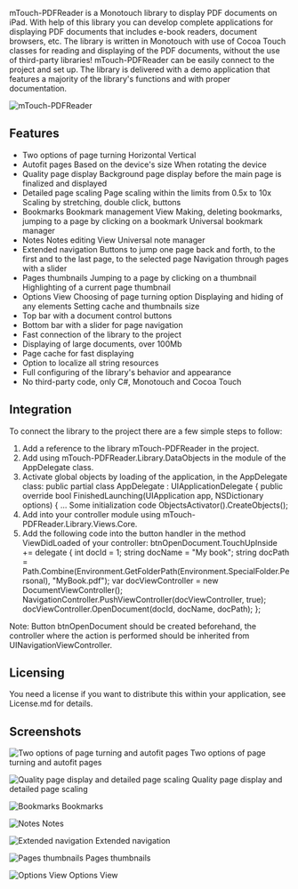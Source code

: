 mTouch-PDFReader is a Monotouch library to display PDF documents on iPad. With help of this library you can develop complete applications for displaying PDF documents that includes e-book readers, document browsers, etc. The library is written in Monotouch with use of Cocoa Touch classes for reading and displaying of the PDF documents, without the use of third-party libraries! mTouch-PDFReader can be easily connect to the project and set up. The library is delivered with a demo application that features a majority of the library's functions and with proper documentation.

![mTouch-PDFReader](http://mTouch-PDFReader.com/Content/images/panel-with-text.gif)

Features
--------
* Two options of page turning
  Horizontal
  Vertical
* Autofit pages
  Based on the device's size
  When rotating the device
* Quality page display
  Background page display before the main page is finalized and displayed
* Detailed page scaling
  Page scaling within the limits from 0.5x to 10x
  Scaling by stretching, double click, buttons
* Bookmarks
  Bookmark management View
  Making, deleting bookmarks, jumping to a page by clicking on a bookmark
  Universal bookmark manager 
* Notes
  Notes editing View
  Universal note manager
* Extended navigation
  Buttons to jump one page back and forth, to the first and to the last page, to the selected page
  Navigation through pages with a slider
* Pages thumbnails
  Jumping to a page by clicking on a thumbnail
  Highlighting of a current page thumbnail
* Options View
  Choosing of page turning option
  Displaying and hiding of any elements 
  Setting cache and thumbnails size
* Top bar with a document control buttons
* Bottom bar with a slider for page navigation 
* Fast connection of the library to the project 
* Displaying of large documents, over 100Mb
* Page cache for fast displaying
* Option to localize all string resources 
* Full configuring of the library's behavior and appearance
* No third-party code, only C#, Monotouch and Cocoa Touch


Integration
-----------
To connect the library to the project there are a few simple steps to follow:
1. Add a reference to the library mTouch-PDFReader in the project.
2. Add using mTouch-PDFReader.Library.DataObjects in the module of the AppDelegate class.
3. Activate global objects by loading of the application, in the AppDelegate class:
  public partial class AppDelegate : UIApplicationDelegate
  {
    public override bool FinishedLaunching(UIApplication app, NSDictionary options)
    {
      ... Some initialization code
      ObjectsActivator().CreateObjects(); 
4. Add into your controller module using mTouch-PDFReader.Library.Views.Core.
5. Add the following code into the button handler in the method ViewDidLoaded of your controller:
btnOpenDocument.TouchUpInside += delegate {
     int docId = 1;
     string docName = "My book";
     string docPath = Path.Combine(Environment.GetFolderPath(Environment.SpecialFolder.Personal), "MyBook.pdf");
     var docViewController = new DocumentViewController();
     NavigationController.PushViewController(docViewController, true);
     docViewController.OpenDocument(docId, docName, docPath); 
};

Note: Button btnOpenDocument should be created beforehand, the controller where the action is performed should be inherited from UINavigationViewController.


Licensing
---------
You need a license if you want to distribute this within your application, see License.md for details.  


Screenshots
-----------

![Two options of page turning and autofit pages](http://mTouch-PDFReader.com/content/images/screens/Feature-Turning.png)
Two options of page turning and autofit pages


![Quality page display and detailed page scaling](http://mTouch-PDFReader.com/content/images/screens/Feature-QScale.png)
Quality page display and detailed page scaling


![Bookmarks](http://mTouch-PDFReader.com/content/images/screens/Feature-BookmarksView.png)
Bookmarks


![Notes](http://mTouch-PDFReader.com/content/images/screens/Feature-NoteView.png)
Notes


![Extended navigation](http://mTouch-PDFReader.com/content/images/screens/Feature-ExNavigation.png)
Extended navigation


![Pages thumbnails](http://mTouch-PDFReader.com/content/images/screens/Feature-ThumbsView.png)
Pages thumbnails


![Options View](http://mTouch-PDFReader.com/content/images/screens/Feature-OptionsView.png)
Options View
